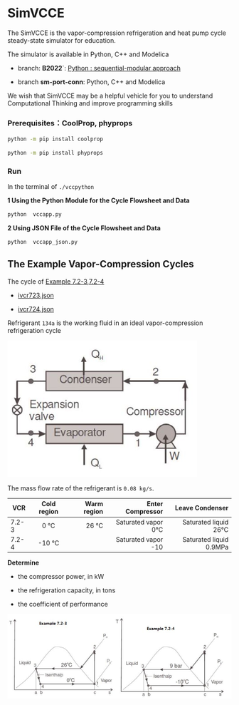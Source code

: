 # SimVCCE

The SimVCCE is the vapor-compression refrigeration and heat pump cycle steady-state simulator for education.

The simulator is available in Python, C++ and Modelica

* branch: **B2022**`:  [Python : sequential-modular approach](./vccpython)

* branch **sm-port-conn**: Python, C++ and Modelica

We wish that SimVCCE may be a helpful vehicle for you to understand Computational Thinking and improve programming skills

### Prerequisites：CoolProp, phyprops

```bash
python -m pip install coolprop
```

```bash
python -m pip install phyprops
```

### Run

In the terminal of `./vccpython` 
 
**1 Using the Python Module for the Cycle Flowsheet and Data**

```bash
python  vccapp.py
```

**2 Using JSON File of the Cycle Flowsheet and Data**

```bash
python  vccapp_json.py
```
## The Example Vapor-Compression Cycles

The cycle of [Example 7.2-3,7.2-4](https://www.cpp.edu/~tknguyen/che302/Notes/chap7-2.pdf)

* [ivcr723.json](./vccpython/jsonmodel/ivcr723.json) 

* [ivcr724.json](./vccpython/jsonmodel/ivcr724.json) 

Refrigerant `134a` is the working fluid in an ideal vapor-compression refrigeration cycle 

![vcr-cycle](./img/vcr-cycle.jpg)

The mass flow rate of the refrigerant is `0.08 kg/s`.

|   VCR         | Cold region | Warm region | Enter Compressor  | Leave Condenser   |
| -------------- |:-------------:| -----------:|------------------------:|------------------------:|
| 7.2-3  |    0 °C    | 26   °C   |Saturated vapor  0°C   | Saturated liquid 26°C  |
| 7.2-4   |    -10 °C  |          |Saturated vapor -10    | Saturated liquid 0.9MPa  |

**Determine**

 * the compressor power, in kW
 
 * the refrigeration capacity, in tons
 
 * the coefficient of performance


![vcr-7234-ts](./img/vcr-7234-ts.jpg)

